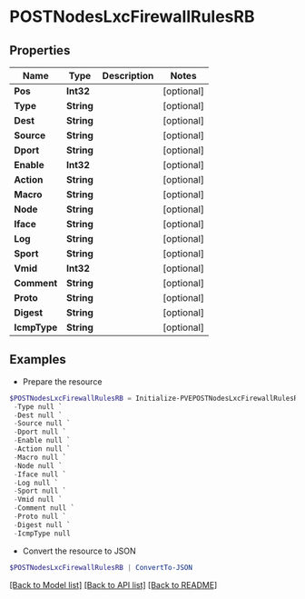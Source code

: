 # POSTNodesLxcFirewallRulesRB
## Properties

Name | Type | Description | Notes
------------ | ------------- | ------------- | -------------
**Pos** | **Int32** |  | [optional] 
**Type** | **String** |  | [optional] 
**Dest** | **String** |  | [optional] 
**Source** | **String** |  | [optional] 
**Dport** | **String** |  | [optional] 
**Enable** | **Int32** |  | [optional] 
**Action** | **String** |  | [optional] 
**Macro** | **String** |  | [optional] 
**Node** | **String** |  | [optional] 
**Iface** | **String** |  | [optional] 
**Log** | **String** |  | [optional] 
**Sport** | **String** |  | [optional] 
**Vmid** | **Int32** |  | [optional] 
**Comment** | **String** |  | [optional] 
**Proto** | **String** |  | [optional] 
**Digest** | **String** |  | [optional] 
**IcmpType** | **String** |  | [optional] 

## Examples

- Prepare the resource
```powershell
$POSTNodesLxcFirewallRulesRB = Initialize-PVEPOSTNodesLxcFirewallRulesRB  -Pos null `
 -Type null `
 -Dest null `
 -Source null `
 -Dport null `
 -Enable null `
 -Action null `
 -Macro null `
 -Node null `
 -Iface null `
 -Log null `
 -Sport null `
 -Vmid null `
 -Comment null `
 -Proto null `
 -Digest null `
 -IcmpType null
```

- Convert the resource to JSON
```powershell
$POSTNodesLxcFirewallRulesRB | ConvertTo-JSON
```

[[Back to Model list]](../README.md#documentation-for-models) [[Back to API list]](../README.md#documentation-for-api-endpoints) [[Back to README]](../README.md)

